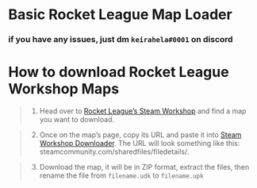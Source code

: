 # Basic Rocket League Map Loader

### if you have any issues, just dm ``keirahela#0001`` on discord

# How to download Rocket League Workshop Maps



> 1. Head over to [Rocket League’s Steam Workshop](https://steamcommunity.com/workshop/browse/?appid=252950&searchtext=Rocket+League&childpublishedfileid=0&browsesort=textsearch&section=about) and find a map you want to download.

> 2. Once on the map’s page, copy its URL and paste it into [Steam Workshop Downloader](https://steamworkshopdownloader.io). The URL will look something like this: steamcommunity.com/sharedfiles/filedetails/.

> 3. Download the map, it will be in ZIP format, extract the files, then rename the file from ``filename.udk`` to ``filename.upk``
